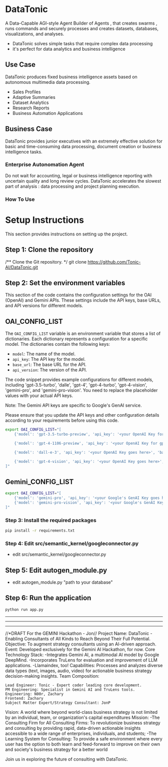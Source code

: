 # DataTonic

A Data-Capable AGI-style Agent Builder of Agents , that creates swarms , runs commands and securely processes and creates datasets, databases, visualizations, and analyses.

- DataTonic solves simple tasks that require complex data processing
- it's perfect for data analytics and business intelligence

## Use Case

DataTonic produces fixed business intelligence assets based on autonomous multimedia data processing. 

- Sales Profiles
- Adaptive Summaries
- Dataset Analytics
- Research Reports
- Business Automation Applications

## Business Case

DataTonic provides junior executives with an extremely effective solution for basic and time-consuming data processing, document creation or business intelligence tasks.

### Enterprise Autonomation Agent

Do not wait for accounting, legal or business intelligence reporting with uncertain quality and long review cycles. DataTonic accelerates the slowest part of analysis : data processing and project planning execution. 

### How To Use

# Setup Instructions

This section provides instructions on setting up the project.

## Step 1: Clone the repository

/**
 Clone the Git repository.
 */
git clone https://github.com/Tonic-AI/DataTonic.git

## Step 2: Set the environment variables

This section of the code contains the configuration settings for the OAI (OpenAI) and Gemini APIs. These settings include the API keys, base URLs, and API versions for different models.

## OAI_CONFIG_LIST

The `OAI_CONFIG_LIST` variable is an environment variable that stores a list of dictionaries. Each dictionary represents a configuration for a specific model. The dictionaries contain the following keys:

- `model`: The name of the model.
- `api_key`: The API key for the model.
- `base_url`: The base URL for the API.
- `api_version`: The version of the API.

The code snippet provides example configurations for different models, including 'gpt-3.5-turbo', 'dalle', 'gpt-4', 'gpt-4-turbo', 'gpt-4-vision', 'gemini-pro', and 'gemini-pro-vision'. You need to replace the placeholder values with your actual API keys.

Note: The Gemini API keys are specific to Google's GenAI service.

Please ensure that you update the API keys and other configuration details according to your requirements before using this code.

```bash
export OAI_CONFIG_LIST="[
    {'model': 'gpt-3.5-turbo-preview', 'api_key': '<your OpenAI Key for gpt-3.5-turbo>', 'base_url': 'https://api.openai.com/v1', 'api_version': '2023-06-01-preview'},

    {'model': 'gpt-4-1106-preview', 'api_key': '<your OpenAI Key for gpt-4-1106>', 'base_url': 'https://api.openai.com/v1', 'api_version': '2023-06-01-preview'},

    {'model': 'dall-e-3', 'api_key': '<your OpenAI Key goes here>', 'base_url': 'https://api.openai.com/v1', 'api_version': '2023-06-01-preview'},

    {'model': 'gpt-4-vision', 'api_key': '<your OpenAI Key goes here>', 'base_url': 'https://api.openai.com/v1', 'api_version': '2023-06-01-preview'}
]"
```

## Gemini_CONFIG_LIST

```bash
export OAI_CONFIG_LIST="[
    {'model': 'gemini-pro', 'api_key': '<your Google's GenAI Key goes here>', 'base_url': 'https://genai.google.com/v1', 'api_type': 'google'},
    {'model': 'gemini-pro-vision', 'api_key': '<your Google's GenAI Key goes here>', 'base_url': 'https://genai.google.com/v1', 'api_type': 'google'}
]"
```

 

### Step 3: Install the required packages

```bash
pip install -r requirements.txt
```

### Step 4: Edit src/semantic_kernel/googleconnector.py

* edit src/semantic_kernel/googleconnector.py

## Step 5: Edit autogen_module.py

* edit autogen_module.py "path to your database"

## Step 6: Run the application

```bash
python run app.py
```

-------------------
-----------------
---
//*DRAFT For the GEMINI Hackathon - Jon//
Project Name: DataTonic - Enabling Consultants of All Kinds to Reach Beyond Their Full Potential.
Objective: To augment strategy consultants using an AI-driven approach.
Event: Developed exclusively for the Gemini AI Hackathon, for now.
Core Technology Stack:
    -Integrates Gemini AI, a multimodal AI model by Google DeepMind.
    -Incorporates TruLens for evaluation and improvement of LLM applications.
    -Llamaindex, too!
Capabilities: Processes and analyzes diverse data types (text, images, audio, video) for actionable business strategy decision-making insights.
Team Composition:

    Lead Engineer: Tonic - Expert coder leading core development.
    PM Engineering: Specialist in Gemini AI and TruLens tools.
    Engineering: N00r, Zachary
    Frontend: Zachary
    Subject Matter Expert/Strategy Consultant: JonP
Vision: A world where beyond world-class business strategy is not limited by an individual, team, or organization's capital expenditures 
Mission: 
-The Consulting Firm for All Consulting Firms: To revolutionize business strategy and consulting by providing rapid, data-driven actionable insights accessible to a wide range of enterprises, individuals, and students; 
-The Learning System for Consulting: To provide a safe environment where every user has the option to both learn and feed-forward to improve on their own and society's business strategy for a better world

Join us in exploring the future of consulting with DataTonic.

